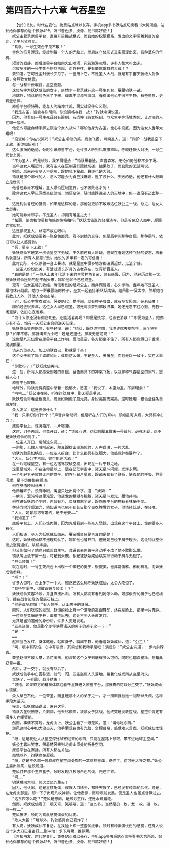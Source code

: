 # 第四百六十六章 气吞星空
        【告知书友，时代在变化，免费站点难以长存，手机app多书源站点切换看书大势所趋，站长给你推荐的这个换源APP，听书音色多、换源、找书都好使！】
       妖公主登录原兽平台，直接开启挑战模式，而且她的权限极高，发出的文字带着刺目的金光，全平台皆可见。
       “钧驮，一号生死台不见不散！”
       金色的符号浮现，绽放到每一个人的光脑上，而后以立体形式真实展现出来，有种莫名的气机。
       短暂的寂静，而后原兽平台如同火山喷涌，宛若瀚海决堤，许多人都大叫出来。
       沉寂多年的一号生死台居然再现，对外开往，要有举世瞩目的大战！？
       要知道，它可是尘封漫长岁月了，一旦用上它，不是圣人大战，就是有宇宙天骄级人物争霸，会导致大地震。
       每一战都举世瞩目，星空震颤。
       这位名字为妖妖成仙的女子，居然才一登录就开启一号生死台，要跟钧驮一战。
       地球外，钧驮的脸色黑了下来，战车中混沌气澎湃，看得出他心中很不平静，有些愤怒，更有些忌惮。
       原兽平台很特殊，能与人的精神共鸣，跟实战没什么区别。
       “我是古圣，岂会与你胡闹，你没资格与我一战！”钧驮冷漠说道。
       因为，他看到一号生死品台有限制，有恐怖飞符文铭刻，与众生平等场域类似，让对决的人在同一层次。
       他怎么可能自缚手脚去跟这个女人战斗？哪怕他身为古圣，也心中没底，因为这女人当年太耀眼！
       “没资格？你在说笑吗？”妖公主冷淡的笑，发丝飞扬，睥睨圣人，道：“同阶一战我星空下无敌，杀你如斩鸡！”
       这么张扬的话语，顿时引爆原兽平台，让许多人听到后嗷嗷直叫，呼喊赶快大对决，一号生死台上见。
       “不为圣人，终是蝼蚁，我不屑理会！”钧驮黑着脸，声音森寒，无论如何他都不会下场。
       当年这女人崛起时，就有圣人在压制道行跟她切磋，结果败了，而且败的无话可说。
       据悉，后来还有圣人不信邪，跟她私下秘战，最终也是大败。
       钧驮是那个年代的人，怎么可能会为自己找麻烦，胜了没什么，失败的话，他还有什么颜面立足世间？
       他曾经非常不理解，圣人哪怕压制道行，也不该败北才对！
       除非这女人早已洞悉圣级领域，领悟足够，随时能跨进圣人的天地中，但一直没有迈出那一步。
       这是钧驮曾经的猜测，如果是这样的话，那他就更加不敢跟这位妖公主一战，总之，这女人太厉害。
       她可能非常邪乎，不是圣人，却拥有屠圣之力！
       “怯弱，倒也和你星核龟族的性格相符。”妖妖成仙说的轻描淡写，但是听在众人而中，却跟炸雷似的。
       这是鄙视圣人，丝毫不放在眼中。
       此时，妖妖成仙带着一张金色面具，看不到她的真容，但是眉宇间那种自信，那种霸气，依旧可以让人感受到。
       “吾，星空下无敌！”
       妖妖成仙不是第一次说星空下无敌，不久前还有人质疑，但现在看她这种飞扬的姿态，再看钧驮避战，所有人都意识到，她说的多半有一定的可信度！
       此时此际，不仅原兽平台上暴动，就是星空中很多地方都波澜起伏，无法宁静。
       一些圣人纷纷出关，有活过漫长岁月的古老存在，也有新晋圣人。
       “真的是她！”一位从上古年代活下来的生灵神色复杂，颇有感慨，因为，他经历过那一世，被妖妖成仙压制的抬不起头来，哪怕他如今已经成圣。
       更有一位女圣瞳孔收缩，确信看到的是妖公主，而非假冒者，心头悸动，当年她不是圣人，跟地球开战后，她与一群最顶级的神子、圣女一起去猎杀妖妖成仙，结果那一役太惨，除却她与有数几人外，其他人全被击杀。
       当年，妖公主雪衣猎猎，风姿绝代，提手间，就有神子喋血，就有圣女殒落，宛若仙魔！
       哪怕过去很多年，这位女人早已成圣，可是每次梦到那段旧事，她还是忍不住心颤，宛若一场噩梦，依旧心底发寒。
       “为什么你还没有彻底死去，还能活着再现？即便是执念，也该去消散！”即便为圣人，她亦心有不安，怕有一天妖公主真的逆天归来。
       妖妖成仙笑声略冷，有些轻慢，道：“钧驮，既然你害怕，我准许你去找帮手，三个够不够？如果不够，那就请来九个吧！若是还胆怯，那我无话可说！”
       这像是九天仙雷在原兽平台上炸响，震动星空，各方都坐不住了，所有人都觉得口干舌燥，灵魂颤栗。
       请来九位圣人，加上钧驮自己，那就是十圣！
       这个女子疯了吗？谁敢如此，谁能这么做，不是圣人，要屠圣，而且是以一敌十，实在太疯狂！
       “你敢吗？！”妖妖成仙再问。
       这一刻，所有人都感受到她的自信，金色面具下的神采飞扬，以及那种气吞星空的霸气，震撼人心！
       原兽平台寂静。
       地球外，钧驮觉得胸腔中憋着一股郁火，怒道：“我说了，本座为圣，不屑理会！”
       “呵呵……”妖公主在笑，听在钧驮耳中，那无疑是嘲讽。
       妖妖成仙带着金色面具，发丝如绸缎子般光亮，身段高挑而完美，这时她用一根仙金链条自缚左臂。
       众人发呆，这是要做什么？
       “我一只手打你们十个！”声音非常动听，但是听在人们的耳中，却如星河决堤，太具有冲击力了。
       原兽平台上，惊涛拍岸，一片喧沸。
       这时，刀圣再现，他竟开口，道：“凭良心讲，钧驮前辈真敢来一号战台，必死无疑，远不是妖妖成仙的对手。”
       一位圣人开口，居然这么说……
       一刹那，无数人喊叫起来，那真跟排山倒海似的，人声鼎沸，一片大乱。
       钧驮的脸黑如锅底，一位圣人拆台，比什么都具有说服力，他感觉肺都要炸了。
       “大人，妖公主再现，她可能还活着！”
       在一片璀璨星空，有一位名宿驾驭破空梭，出现在一片宁静之地。
       这里是域外，不在生命星球上，是在茫茫宇宙中，诸天星斗闪耀，光辉永照。
       一个年轻男子寂静无声的盘坐，他吞吐日月星辉，跟诸天都有了联系，随着他的呼吸，群星闪耀，星斗仿佛都在颤动。
       他在参悟映照诸天！
       他闭着眸子，没有睁眼，嘴里只吐出两个字，道：“妖妖！”
       一瞬间，混沌将这里淹没，他越发的模糊与朦胧，诸天星斗发光，跟他共鸣。
       他在说妖妖两个字时，声音有力，自身意志坚定，跟原兽平台的拥有者林琦不同。
       林琦当时浮现泪光，他知道再也见不到昔日那个白衣胜雪的女子，他情绪低落，在轻唤。
       “大人，她曾与您有婚约，是不是要……”
       “我知道了！”
       原兽平台上，人们心惊肉跳，因为先后看到一些圣人显踪，出现在这个平台上，惊的很多人石化。
       人们知道，圣人为妖妖成仙而来，要亲眼目睹是否真的是她！
       这时，妖妖成仙都不搭理钧驮了，哪怕他也曾开口，但是她已经不屑于理会，这让钧驮整张面皮涨得通红，杀机毕露。
       但又能如何？他也只能暗自生气，难道真去原兽平台动手不成？他不敢那么做。
       钧驮嘴上说不屑一战，可是到头来，却是被妖妖成仙以实际行动不屑与无视了。
       “拜见师娘！”
       就在这时，一号生死战台上出现一个年轻的男子，很俊美，也非常儒雅，彬彬有礼，向妖妖成仙参拜。
       “啊？！”
       许多人惊呼，台上多了一个人，居然还这么称呼妖妖成仙，太令人吃惊了。
       “我待字闺中，你敢诋毁与亵渎！？”
       妖妖成仙笑容冷淡，并且直接出击，所有人都没有看到她怎么动，可那俊秀的男子也已经横飞，撞在战台边缘的星辰石柱上。
       “他是亚圣赵恒！”有人惊呼，认出男子的身份。
       同时，人们吃惊的发现，赵恒的脸上有一个清晰的高跟鞋印，烙在左脸上，那里一片青肿。
       一位亚圣竟躲避不开，直接飞出去，这让不少人头皮发炸。
       尤其是当知道他的身份后，许多人更是发毛。
       “亚圣赵恒，他是那个即将映照诸天的男子的弟子之一？！”
       “是！”
       ……
       赵恒脸色发红，身体略僵，站直身子，瞬间平静，他看着妖妖成仙，道：“公主！”
       “呵，眼中有怒焰，心中有怨愤，其实想和我动手是吧？满足你！”妖公主说道，一步向前跨去。
       亚圣赵恒不敢大意，急忙出击，他深知这个女子到底有多么可怕，同时也暗自雀跃，想藉此掂量一番。
       然后，才一交手，就没有然后了。
       妖妖成仙手中白雾弥漫，剑气一闪，亚圣赵恒人头落地，接着化成光雨从这里消失。
       太快了，一刹那，战斗结束！
       “可惜，如果双方的精神体都沿着千星藤进入原兽平台，那就真的可以分生死了。”妖妖成仙在遗憾。
       众人早已石化，一位亚圣，而且是那个人的弟子之一，才一照面就被她一剑斩掉头颅，这种手段太逆天。
       接着，妖妖成仙退出，离开这里。
       钧驮古圣很愤怒，片刻间，他丢尽颜面，被那女子挑战，他终究是没敢应战，星空中肯定有很多人在嘲笑他。
       然而，事情不算晚，龙虎山上，妖公主看了一眼楚风，道：“请你吃东西。”
       楚风这时心中如大浪击天，他手里现在也有光脑，全程目睹，感受难以言表，妖妖成仙太惊艳。
       “嗯，这是我让人从星空深处邮寄过来的东西，只能在星路上领取，带不进地球主空间。”
       妖公主露出笑意，带着楚风来到龙虎山深处的折叠空间。
       原兽平台在直播，所有人都在关注。
       而地球外，钧驮也在凝视。
       “嗯，这是不久前一位叔叔在星空深处掏的一窝亚神兽蛋，送你了，这可是大补之物。”妖公主露出淡笑，这般说道。
       楚风打开那个玉石盒子，顿时发现八枚银白色的蛋，光芒冲霄。
       “啊……”
       钧驮瞬间大叫，怒火焚烧九重天！
       因为，他认出，这是星核龟蛋，该族人口稀少，都快灭族了，已经没有纯血的后代。可是，在龙虎山那里，却一下子出现八枚神卵，让他震惊，而后眼前发黑，便是圣人也差点昏厥过去。
       “这东西怎么吃？”楚风是想问，是煎炒烹炸，还是水煮着吃。
       然而，妖妖成仙看了一眼天穹，笑嘻嘻，道：“这么多，当然是扔一枚，煮一枚，砸一枚，煎一枚……”
       楚风擦汗，顿时为钧驮感觉蛋蛋的忧伤。
       “欺人太甚！”地球外，钧驮感觉自己要炸了！
       有人说，妖妖成仙不复活，在我脸上练一整套伏虎拳，顿时有种蛋蛋忧伤的感觉，还有人说四十米大刀已准备好……别冲动！求下月票，推荐票。
       【告知书友，时代在变化，免费站点难以长存，手机app多书源站点切换看书大势所趋，站长给你推荐的这个换源APP，听书音色多、换源、找书都好使！】